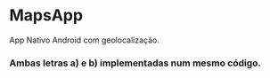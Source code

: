 # MapsApp
App Nativo Android com geolocalização.

### Ambas letras a) e b) implementadas num mesmo código.

